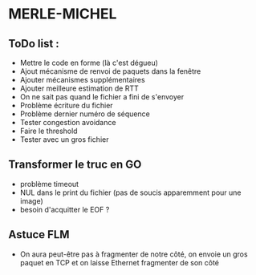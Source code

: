 # MERLE-MICHEL    

## ToDo list :    
- Mettre le code en forme (là c'est dégueu)     
- Ajout mécanisme de renvoi de paquets dans la fenêtre      
- Ajouter mécanismes supplémentaires     
- Ajouter meilleure estimation de RTT     
- On ne sait pas quand le fichier a fini de s'envoyer
- Problème écriture du fichier
- Problème dernier numéro de séquence
- Tester congestion avoidance
- Faire le threshold 
- Tester avec un gros fichier


## Transformer le truc en GO
- problème timeout
- NUL dans le print du fichier (pas de soucis apparemment pour une image)
- besoin d'acquitter le EOF ?

## Astuce FLM

- On aura peut-être pas à fragmenter de notre côté, on envoie un gros paquet en TCP et on laisse Ethernet fragmenter de son côté

